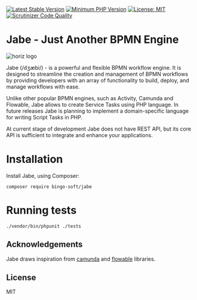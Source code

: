 [![Latest Stable Version](https://poser.pugx.org/bingo-soft/jabe/v/stable.png)](https://packagist.org/packages/bingo-soft/jabe)
[![Minimum PHP Version](https://img.shields.io/badge/php-%3E%3D%208.0-8892BF.svg)](https://php.net/)
[![License: MIT](https://img.shields.io/badge/License-MIT-green.svg)](https://opensource.org/licenses/MIT)
[![Scrutinizer Code Quality](https://scrutinizer-ci.com/g/bingo-soft/jabe/badges/quality-score.png?b=main)](https://scrutinizer-ci.com/g/bingo-soft/jabe/?branch=main)


# Jabe - Just Another BPMN Engine
  ![horiz logo](https://github.com/johnsantosDev/jabe/assets/92297941/4139fe15-ef33-4022-a310-ea23d2b45f7f)



Jabe (/dʒæbi/) - is a powerful and flexible BPMN workflow engine. It is designed to streamline the creation and management of BPMN workflows by providing developers with an array of functionality to build, deploy, and manage workflows with ease.

Unlike other popular BPMN engines, such as Activity, Camunda and Flowable, Jabe allows to create Service Tasks using PHP language. In future releases Jabe is planning to implement a domain-specific language for writing Script Tasks in PHP.

At current stage of development Jabe does not have REST API, but its core API is sufficient to integrate and enhance your applications.

# Installation

Install Jabe, using Composer:

```
composer require bingo-soft/jabe
```

# Running tests

```
./vendor/bin/phpunit ./tests
```

## Acknowledgements

Jabe draws inspiration from [camunda](https://github.com/camunda/camunda-bpm-platform) and [flowable](https://github.com/flowable/flowable-engine) libraries.

## License

MIT

